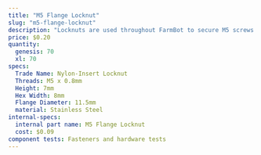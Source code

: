 ```yaml
---
title: "M5 Flange Locknut"
slug: "m5-flange-locknut"
description: "Locknuts are used throughout FarmBot to secure M5 screws in place. The nylon insert allows the locknut to resist loosening when subjected to vibration."
price: $0.20
quantity:
  genesis: 70
  xl: 70
specs:
  Trade Name: Nylon-Insert Locknut
  Threads: M5 x 0.8mm
  Height: 7mm
  Hex Width: 8mm
  Flange Diameter: 11.5mm
  material: Stainless Steel
internal-specs:
  internal part name: M5 Flange Locknut
  cost: $0.09
component tests: Fasteners and hardware tests
---
```

